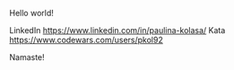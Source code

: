 Hello world!

LinkedIn https://www.linkedin.com/in/paulina-kolasa/
Kata https://www.codewars.com/users/pkol92

Namaste! 
